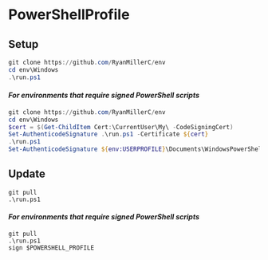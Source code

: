 # PowerShellProfile

## Setup

```powershell
git clone https://github.com/RyanMillerC/env
cd env\Windows
.\run.ps1
```

#### *For environments that require signed PowerShell scripts*

```powershell
git clone https://github.com/RyanMillerC/env
cd env\Windows
$cert = $(Get-ChildItem Cert:\CurrentUser\My\ -CodeSigningCert)
Set-AuthenticodeSignature .\run.ps1 -Certificate ${cert}
.\run.ps1
Set-AuthenticodeSignature ${env:USERPROFILE}\Documents\WindowsPowerShell\profile.ps1 -Certificate ${cert}
```

## Update

```
git pull
.\run.ps1
```

#### *For environments that require signed PowerShell scripts*

```
git pull
.\run.ps1
sign $POWERSHELL_PROFILE
```
